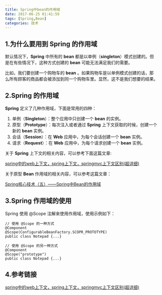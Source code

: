 ```yaml
---
title: Spring中bean的作用域
date: 2017-06-25 01:41:59
tags: [Spring,Bean]
categories: 技术
---
```


## 1.为什么要用到 Spring 的作用域

默认情况下，**Spring** 中所有的 **bean** 都是以单例（**singleton**）模式创建的。但是在有些情况下，这种方式创建的 **bean** 可能无法满足我们的需要。

比如，我们要创建一个购物车的 **bean** 。如果购物车是以单例模式创建的话，那么所有顾客的商品都会被添加到同一个购物车里。显然，这不是我们想要的结果。

## 2.Spring 的作用域

**Spring** 定义了几种作用域，下面是常用的四种：

1. 单例（**Singleton**）：整个应用中只创建一个 **bean** 的实例。
2. 原型（**Prototype**）：每次注入或者通过 **Spring** 上下文获取的时候，创建一个新的 **bean** 实例。
3. 会话（**Session**）：在 **Web** 应用中，为每个会话创建一个 **bean** 实例。
4. 请求（**Request**）：在 **Web** 应用中，为每个请求创建一个 **bean** 实例。


关于 **Spring** 上下文的相关内容，可以参考下面这篇文章: 

[spring中的web上下文，spring上下文，springmvc上下文区别(超详细)](http://blog.csdn.net/crazylzxlzx/article/details/53648625)

关于原型 **Bean** 作用域的相关内容，可以参考这篇文章：

[Spring核心技术（五）——Spring中Bean的作用域](http://blog.csdn.net/ethanwhite/article/details/51476238)

## 3.Spring 作用域的使用

Spring 使用 @Scope 注解来使用作用域，使用示例如下：

```
// 使用 @Scope 的一种方式
@Component
@Scope(ConfigurableBeanFactory.SCOPR_PROTOTYPE)
public class Notepad {...}

// 使用 @Scope 的另一种方式
@Component
@Scope("prototype")
public class Notepad {...}
```

## 4.参考链接

[spring中的web上下文，spring上下文，springmvc上下文区别(超详细)](http://blog.csdn.net/crazylzxlzx/article/details/53648625)